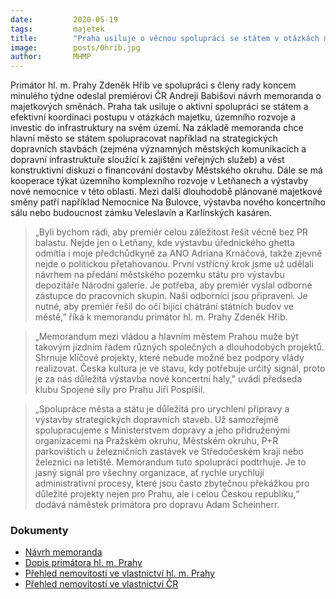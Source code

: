```yaml
---
date:         2020-05-19
tags:         majetek
title:        "Praha usiluje o věcnou spolupráci se státem v otázkách majetku, rozvoje a investic"
image: 	      posts/0hrib.jpg
author:       MHMP
---
```


Primátor hl. m. Prahy Zdeněk Hřib ve spolupráci s členy rady koncem minulého týdne odeslal premiérovi ČR Andreji Babišovi návrh memoranda o majetkových směnách. Praha tak usiluje o aktivní spolupráci se státem a efektivní koordinaci postupu v otázkách majetku, územního rozvoje a investic do infrastruktury na svém území. Na základě memoranda chce hlavní město se státem spolupracovat například na strategických dopravních stavbách (zejména významných městských komunikacích a dopravní infrastruktuře sloužící k zajištění veřejných služeb) a vést konstruktivní diskuzi o financování dostavby Městského okruhu. Dále se má kooperace týkat územního komplexního rozvoje v Letňanech a výstavby nové nemocnice v této oblasti. Mezi další dlouhodobě plánované majetkové směny patří například Nemocnice Na Bulovce, výstavba nového koncertního sálu nebo budoucnost zámku Veleslavín a Karlínských kasáren.

> „Byli bychom rádi, aby premiér celou záležitost řešit věcně bez PR balastu.  Nejde jen o Letňany, kde výstavbu úřednického ghetta odmítla i moje předchůdkyně za ANO Adriana Krnáčová, takže zjevně nejde o politickou přetahovanou. První vstřícný krok jsme už udělali návrhem na předání městského pozemku státu pro výstavbu depozitáře Národní galerie. Je potřeba, aby premiér vyslal odborné zástupce do pracovních skupin. Naši odborníci jsou připraveni. Je nutné, aby premiér řešil do očí bijící chátrání státních budov ve městě,” říká k memorandu primátor hl. m. Prahy Zdeněk Hřib.

> „Memorandum mezi vládou a hlavním městem Prahou muže být takovým jízdním řádem různých společných a dlouhodobých projektů. Shrnuje klíčové projekty, které nebude možné bez podpory vlády realizovat. Česka kultura je ve stavu, kdy potřebuje určitý signál, proto je za nás důležitá výstavba nové koncertní haly," uvádí předseda klubu Spojené síly pro Prahu Jiří Pospíšil.

> „Spolupráce města a státu je důležitá pro urychlení přípravy a výstavby strategických dopravních staveb. Už samozřejmě spolupracujeme s Ministerstvem dopravy a jeho přidruženými organizacemi na Pražském okruhu, Městském okruhu, P+R parkovištích u železničních zastávek ve Středočeském kraji nebo železnici na letiště. Memorandum tuto spolupráci podtrhuje. Je to jasný signál pro všechny organizace, ať rychle urychlují administrativní procesy, které jsou často zbytečnou překážkou pro důležité projekty nejen pro Prahu, ale i celou Českou republiku,“ dodává náměstek primátora pro dopravu Adam Scheinherr.

### Dokumenty

* [Návrh memoranda](/assets/pdf/navrh-memoranda.pdf)
* [Dopis primátora hl. m. Prahy](/assets/pdf/dopis-primatora.pdf)
* [Přehled nemovitostí ve vlastnictví hl. m. Prahy](/assets/xls/majetek-cr.XLSX)
* [Přehled nemovitostí ve vlastnictví ČR](/assets/xls/majetek-hlm.XLSX)
